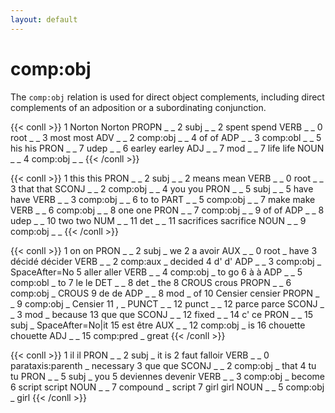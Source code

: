 ```yaml
---
layout: default
---
```


# **comp:obj**
The `comp:obj` relation is used for direct object complements, including direct complements of an adposition or a subordinating conjunction.

{{< conll >}}
1	Norton	Norton	PROPN	_	_	2	subj	_	_
2	spent	spend	VERB	_	_	0	root	_	_
3	most	most	ADV	_	_	2	comp:obj	_	_
4	of	of	ADP	_	_	3	comp:obl	_	_
5	his	his	PRON	_	_	7	udep	_	_
6	earley	earley	ADJ	_	_	7	mod	_	_
7	life	life	NOUN	_	_	4	comp:obj	_	_
{{< /conll >}}

{{< conll >}}
1	this	this	PRON	_	_	2	subj	_	_
2	means	mean	VERB	_	_	0	root	_	_
3	that	that	SCONJ	_	_	2	comp:obj	_	_
4	you	you	PRON	_	_	5	subj	_	_
5	have	have	VERB	_	_	3	comp:obj	_	_
6	to	to	PART	_	_	5	comp:obj	_	_
7	make	make	VERB	_	_	6	comp:obj	_	_
8	one	one	PRON	_	_	7	comp:obj	_	_
9	of	of	ADP	_	_	8	udep	_	_
10	two	two	NUM	_	_	11	det	_	_
11	sacrifices	sacrifice	NOUN	_	_	9	comp:obj	_	_
{{< /conll >}}


{{< conll >}}
1	on	on	PRON	_	_	2	subj	_	we
2	a	avoir	AUX	_	_	0	root	_	have
3	décidé	décider	VERB	_	_	2	comp:aux	_	decided
4	d'	d'	ADP	_	_	3	comp:obj	_	SpaceAfter=No
5	aller	aller	VERB	_	_	4	comp:obj	_	to go
6	à	à	ADP	_	_	5	comp:obl	_	to
7	le	le	DET	_	_	8	det	_	the
8	CROUS	crous	PROPN	_	_	6	comp:obj	_	CROUS
9	de	de	ADP	_	_	8	mod	_	of
10	Censier	censier	PROPN	_	_	9	comp:obj	_	Censier
11	,	_	PUNCT	_	_	12	punct	_	_
12	parce	parce	SCONJ	_	_	3	mod	_	because
13	que	que	SCONJ	_	_	12	fixed	_	_
14	c'	ce	PRON	_	_	15	subj	_	SpaceAfter=No|it
15	est	être	AUX	_	_	12	comp:obj	_	is
16	chouette	chouette	ADJ	_	_	15	comp:pred	_	great
{{< /conll >}}


{{< conll >}}
1	il	il	PRON	_	_	2	subj	_	it is
2	faut	falloir	VERB	_	_	0	parataxis:parenth	_	necessary
3	que	que	SCONJ	_	_	2	comp:obj	_	that
4	tu	tu	PRON	_	_	5	subj	_	you
5	deviennes	devenir	VERB	_	_	3	comp:obj	_	become
6	script	script	NOUN	_	_	7	compound	_	script
7	girl	girl	NOUN	_	_	5	comp:obj	_	girl
{{< /conll >}}
